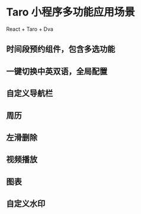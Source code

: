 # Taro 小程序多功能应用场景

React + Taro + Dva

## 时间段预约组件，包含多选功能

## 一键切换中英双语，全局配置

## 自定义导航栏

## 周历

## 左滑删除

## 视频播放

## 图表

## 自定义水印
